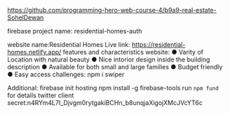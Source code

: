 https://github.com/programming-hero-web-course-4/b9a9-real-estate-SohelDewan

firebase project name: residential-homes-auth

website name:Residential Homes
Live link: https://residential-homes.netlify.app/
 features and characteristics website:
 ● Varity of Location with natural beauty
 ● Nice intorior design inside the building description
 ● Available for both small and large families
 ● Budget friendly 
 ● Easy access
challenges: npm i swiper

Additional:
firebase init hosting 
npm install -g firebase-tools 
run `npm fund` for details
twitter client secret:n4RYm4L7I_Djvgm0rytgakiBCHn_b8unqjaXigojXMcJVcYT6c